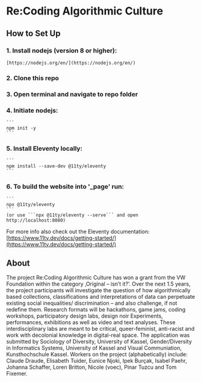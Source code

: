 # Re:Coding Algorithmic Culture

## How to Set Up

### 1. Install nodejs (version 8 or higher):
	[https://nodejs.org/en/](https://nodejs.org/en/)
### 2. Clone this repo
### 3. Open terminal and navigate to repo folder
### 4. Initiate nodejs:
	```
	npm init -y
	```
### 5. Install Eleventy locally:
	```
	npm install --save-dev @11ty/eleventy
	```
### 6. To build the website into '_page' run:
	```
	npx @11ty/eleventy
	```
	(or use ```npx @11ty/eleventy --serve``` and open http://localhost:8080)

For more info also check out the Eleventy documentation:
[https://www.11ty.dev/docs/getting-started/](https://www.11ty.dev/docs/getting-started/)

## About

The project Re:Coding Algorithmic Culture has won a grant from the VW Foundation within the category ‚Original – isn’t it?’. Over the next 1.5 years, the project participants will investigate the question of how algorithmically based collections, classifications and interpretations of data can perpetuate existing social inequalities/ discrimination – and also challenge, if not redefine them. Research formats will be hackathons, game jams, coding workshops, participatory design labs, design noir Experiments, performances, exhibitions as well as video and text analyses. These interdisciplinary labs are meant to be critical, queer-feminist, anti-racist and work with decolonial knowledge in digital-real space. The application was submitted by Sociology of Diversity, University of Kassel, Gender/Diversity in Informatics Systems, University of Kassel and Visual Communiation, Kunsthochschule Kassel. Workers on the project (alphabetically) include: Claude Draude, Elisabeth Tuider, Eunice Njoki, Ipek Burçak, Isabel Paehr, Johanna Schaffer, Loren Britton, Nicole (voec), Pinar Tuzcu and Tom Fixemer.